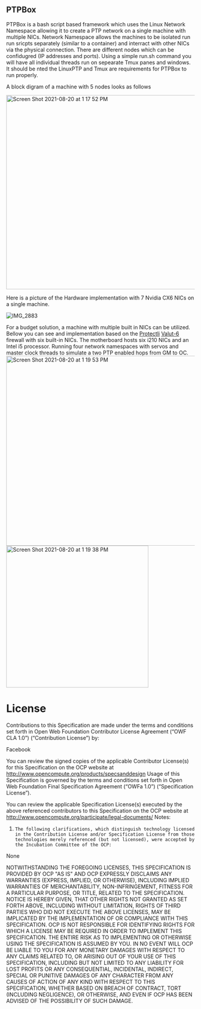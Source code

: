 ## PTPBox

PTPBox is a bash script based framework which uses the Linux Network Namespace allowing it to create a PTP network on a single machine with multiple NICs. Network Namespace allows the machines to be isolated run run sricpts separately (similar to a container) and interract with other NICs via the physical connection. There are different nodes which can be confidugred (IP addresses and ports). Using a simple run.sh command you will have all individual threads run on sepearate Tmux panes and windows. It should be nted the LinuxPTP and Tmux are requirements for PTPBox to run properly. 

A block digram of a machine with 5 nodes looks as follows

<img width="520" alt="Screen Shot 2021-08-20 at 1 17 52 PM" src="https://user-images.githubusercontent.com/1751211/130289149-104930de-e346-4359-9b0a-2497c579d611.png">

Here is a picture of the Hardware implementation with 7 Nvidia CX6 NICs on a single machine.

![IMG_2883](https://user-images.githubusercontent.com/1751211/130288428-4c6ea350-f049-4743-a0a0-b58b781cf26e.jpg)

For a budget solution, a machine with multiple built in NICs can be utilized. Bellow you can see and implementation based on the [Protectli](https://protectli.com/) [Valut-6](https://protectli.com/vault-6-port/) firewall with six built-in NICs. The motherboard hosts six i210 NICs and an Intel i5 processor. Running four network namespaces with servos and master clock threads to simulate a two PTP enabled hops from GM to OC.
<img width="508" alt="Screen Shot 2021-08-20 at 1 19 53 PM" src="https://user-images.githubusercontent.com/1751211/130289603-5e0318b8-5fe6-41e6-afda-daed9a0e41e5.png">
<img width="380" alt="Screen Shot 2021-08-20 at 1 19 38 PM" src="https://user-images.githubusercontent.com/1751211/130289609-81e360cc-ace8-42a0-af31-23500b22dbc6.png">


# License
Contributions to this Specification are made under the terms and conditions set forth in Open Web Foundation Contributor License Agreement (“OWF CLA 1.0”) (“Contribution License”) by: 
 
 Facebook

You can review the signed copies of the applicable Contributor License(s) for this Specification on the OCP website at http://www.opencompute.org/products/specsanddesign 
Usage of this Specification is governed by the terms and conditions set forth in Open Web Foundation Final Specification Agreement (“OWFa 1.0”) (“Specification License”).   
 
You can review the applicable Specification License(s) executed by the above referenced contributors to this Specification on the OCP website at http://www.opencompute.org/participate/legal-documents/
 Notes: 
 
1)     The following clarifications, which distinguish technology licensed in the Contribution License and/or Specification License from those technologies merely referenced (but not licensed), were accepted by the Incubation Committee of the OCP:  
 
None

 
NOTWITHSTANDING THE FOREGOING LICENSES, THIS SPECIFICATION IS PROVIDED BY OCP "AS IS" AND OCP EXPRESSLY DISCLAIMS ANY WARRANTIES (EXPRESS, IMPLIED, OR OTHERWISE), INCLUDING IMPLIED WARRANTIES OF MERCHANTABILITY, NON-INFRINGEMENT, FITNESS FOR A PARTICULAR PURPOSE, OR TITLE, RELATED TO THE SPECIFICATION. NOTICE IS HEREBY GIVEN, THAT OTHER RIGHTS NOT GRANTED AS SET FORTH ABOVE, INCLUDING WITHOUT LIMITATION, RIGHTS OF THIRD PARTIES WHO DID NOT EXECUTE THE ABOVE LICENSES, MAY BE IMPLICATED BY THE IMPLEMENTATION OF OR COMPLIANCE WITH THIS SPECIFICATION. OCP IS NOT RESPONSIBLE FOR IDENTIFYING RIGHTS FOR WHICH A LICENSE MAY BE REQUIRED IN ORDER TO IMPLEMENT THIS SPECIFICATION.  THE ENTIRE RISK AS TO IMPLEMENTING OR OTHERWISE USING THE SPECIFICATION IS ASSUMED BY YOU. IN NO EVENT WILL OCP BE LIABLE TO YOU FOR ANY MONETARY DAMAGES WITH RESPECT TO ANY CLAIMS RELATED TO, OR ARISING OUT OF YOUR USE OF THIS SPECIFICATION, INCLUDING BUT NOT LIMITED TO ANY LIABILITY FOR LOST PROFITS OR ANY CONSEQUENTIAL, INCIDENTAL, INDIRECT, SPECIAL OR PUNITIVE DAMAGES OF ANY CHARACTER FROM ANY CAUSES OF ACTION OF ANY KIND WITH RESPECT TO THIS SPECIFICATION, WHETHER BASED ON BREACH OF CONTRACT, TORT (INCLUDING NEGLIGENCE), OR OTHERWISE, AND EVEN IF OCP HAS BEEN ADVISED OF THE POSSIBILITY OF SUCH DAMAGE.
